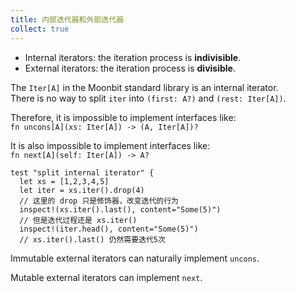 ```yaml
---
title: 内部迭代器和外部迭代器
collect: true
---
```


- Internal iterators: the iteration process is **indivisible**.
- External iterators: the iteration process is **divisible**.

The `Iter[A]` in the Moonbit standard library is an internal iterator.  
There is no way to split `iter` into `(first: A?)` and `(rest: Iter[A])`.

Therefore, it is impossible to implement interfaces like:  
`fn uncons[A](xs: Iter[A]) -> (A, Iter[A])?`

It is also impossible to implement interfaces like:  
`fn next[A](self: Iter[A]) -> A?`

```moonbit
test "split internal iterator" {
  let xs = [1,2,3,4,5]
  let iter = xs.iter().drop(4)
  // 这里的 drop 只是修饰器，改变迭代的行为
  inspect!(xs.iter().last(), content="Some(5)")
  // 但是迭代过程还是 xs.iter()
  inspect!(iter.head(), content="Some(5)")
  // xs.iter().last() 仍然需要迭代5次
```

Immutable external iterators can naturally implement `uncons`.

Mutable external iterators can implement `next`.
